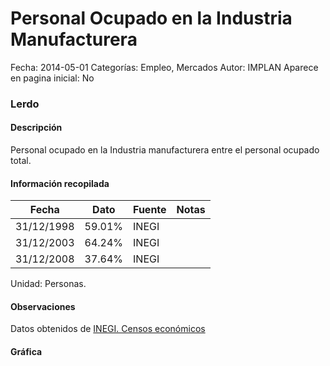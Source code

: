 Personal Ocupado en la Industria Manufacturera
=====

Fecha: 2014-05-01
Categorías: Empleo, Mercados
Autor: IMPLAN
Aparece en pagina inicial: No

### Lerdo

#### Descripción

Personal ocupado en la Industria manufacturera entre el personal ocupado total.

<!-- break -->

#### Información recopilada

<table class="table table-hover table-bordered matriz">
  <thead>
    <tr><th>Fecha</th><th>Dato</th><th>Fuente</th><th>Notas</th></tr>
  </thead>
  <tbody>
    <tr><td class="centrado">31/12/1998</td><td class="derecha">59.01%</td><td>INEGI</td><td></td></tr>
    <tr><td class="centrado">31/12/2003</td><td class="derecha">64.24%</td><td>INEGI</td><td></td></tr>
    <tr><td class="centrado">31/12/2008</td><td class="derecha">37.64%</td><td>INEGI</td><td></td></tr>
  </tbody>
</table>

Unidad: Personas.

#### Observaciones

Datos obtenidos de [INEGI. Censos económicos](http://www3.inegi.org.mx/sistemas/saic/)

#### Gráfica

<div id="Morriswsczmsrl" class="grafica"></div>
  <script>
  new Morris.Line({
    element: 'Morriswsczmsrl',
    data: [
      { fecha: '1998-12-31', dato: 59.0100 },
      { fecha: '2003-12-31', dato: 64.2400 },
      { fecha: '2008-12-31', dato: 37.6371 }
    ],
    xkey: 'fecha',
    ykeys: ['dato'],
    labels: ['Dato'],
    lineColors: ['#FF5B02'],
    xLabelFormat: function(d) {
      return d.getDate()+'/'+(d.getMonth()+1)+'/'+d.getFullYear();
    },
    dateFormat: function (ts) {
      var d = new Date(ts);
      return d.getDate() + '/' + (d.getMonth() + 1) + '/' + d.getFullYear();
    }
  });
  </script>
